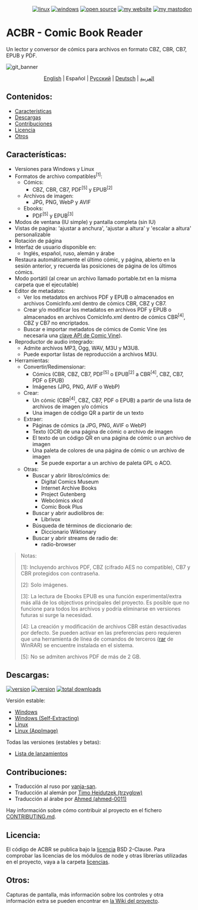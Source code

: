 <p align="right">  
  <a href="#downloads"><img src="https://user-images.githubusercontent.com/8535921/189104931-527ab8bc-8757-4e04-8150-5207d2077bb8.png" title="linux"></a>
  <a href="#downloads"><img src="https://user-images.githubusercontent.com/8535921/189104940-ade062d9-d2e0-4e08-83a4-f34cdb457025.png" title="windows"></a>
  <a href="#license"><img src="https://user-images.githubusercontent.com/8535921/189119543-b1f7cc20-bd0e-44e7-811a-c23b0ccdf767.png" title="open source"></a>
  <a href="http://www.binarynonsense.com/"><img src="https://user-images.githubusercontent.com/8535921/189104953-7ac2d4d1-7d36-483b-8cc9-3568d1cbf6e5.png" title="my website"></a>
  <a href="https://mastodon.social/@binarynonsense"><img src="https://github.com/binarynonsense/comic-book-reader/assets/8535921/053fff88-5e38-4928-8b50-9ecaf1be20f1" title="my mastodon"></a>
</p>

# ACBR - Comic Book Reader

Un lector y conversor de cómics para archivos en formato CBZ, CBR, CB7, EPUB y PDF.

![git_banner](https://github.com/binarynonsense/comic-book-reader/assets/8535921/a8a7f902-4445-4695-9bc0-bbae4cba78f2)

<p align="center">
  <a href="./README.en.md">English</a> |
  <span>Español</span> | 
  <a href="./README.ru.md">Русский</a> | 
  <a href="./README.de.md">Deutsch</a> | 
  <a href="./README.ar.md">العربية</a>
</p>

## Contenidos:

- [Características](#características)
- [Descargas](#descargas)
- [Contribuciones](#contribuciones)
- [Licencia](#licencia)
- [Otros](#otros)

## Características:

- Versiones para Windows y Linux
- Formatos de archivo compatibles<sup>[1]</sup>:
  - Cómics:
    - CBZ, CBR, CB7, PDF<sup>[5]</sup> y EPUB<sup>[2]</sup>
  - Archivos de imagen:
    - JPG, PNG, WebP y AVIF
  - Ebooks:
    - PDF<sup>[5]</sup> y EPUB<sup>[3]</sup>
- Modos de ventana (IU simple) y pantalla completa (sin IU)
- Vistas de pagina: 'ajustar a anchura', 'ajustar a altura' y 'escalar a altura' personalizable
- Rotación de página
- Interfaz de usuario disponible en:
  - Inglés, español, ruso, alemán y árabe
- Restaura automáticamente el último cómic, y página, abierto en la sesión anterior, y recuerda las posiciones de página de los últimos cómics.
- Modo portátil (al crear un archivo llamado portable.txt en la misma carpeta que el ejecutable)
- Editor de metadatos:
  - Ver los metadatos en archivos PDF y EPUB o almacenados en archivos ComicInfo.xml dentro de cómics CBR, CBZ y CB7.
  - Crear y/o modificar los metadatos en archivos PDF y EPUB o almacenados en archivos ComicInfo.xml dentro de cómics CBR<sup>[4]</sup>, CBZ y CB7 no encriptados.
  - Buscar e importar metadatos de cómics de Comic Vine (es necesaria una [clave API de Comic Vine](https://comicvine.gamespot.com/api/)).
- Reproductor de audio integrado:
  - Admite archivos MP3, Ogg, WAV, M3U y M3U8.
  - Puede exportar listas de reproducción a archivos M3U.
- Herramientas:
  - Convertir/Redimensionar:
    - Cómics (CBR, CBZ, CB7, PDF<sup>[5]</sup> o EPUB<sup>[2]</sup> a CBR<sup>[4]</sup>, CBZ, CB7, PDF o EPUB)
    - Imágenes (JPG, PNG, AVIF o WebP)
  - Crear:
    - Un cómic (CBR<sup>[4]</sup>, CBZ, CB7, PDF o EPUB) a partir de una lista de archivos de imagen y/o cómics
    - Una imagen de código QR a partir de un texto
  - Extraer:
    - Páginas de cómics (a JPG, PNG, AVIF o WebP)
    - Texto (OCR) de una página de cómic o archivo de imagen
    - El texto de un código QR en una página de cómic o un archivo de imagen
    - Una paleta de colores de una página de cómic o un archivo de imagen
      - Se puede exportar a un archivo de paleta GPL o ACO.
  - Otras:
    - Buscar y abrir libros/cómics de:
      - Digital Comics Museum
      - Internet Archive Books
      - Project Gutenberg
      - Webcómics xkcd
      - Comic Book Plus
    - Buscar y abrir audiolibros de:
      - Librivox
    - Búsqueda de términos de diccionario de:
      - Diccionario Wiktionary
    - Buscar y abrir streams de radio de:
      - radio-browser

> Notas:
>
> [1]: Incluyendo archivos PDF, CBZ (cifrado AES no compatible), CB7 y CBR protegidos con contraseña.
>
> [2]: Solo imágenes.
>
> [3]: La lectura de Ebooks EPUB es una función experimental/extra más allá de los objectivos principales del proyecto. Es posible que no funcione para todos los archivos y podría eliminarse en versiones futuras si surge la necesidad.
>
> [4]: La creación y modificación de archivos CBR están desactivadas por defecto. Se pueden activar en las preferencias pero requieren que una herramienta de línea de comandos de terceros ([rar](https://www.win-rar.com/cmd-shell-mode.html?&L=0) de WinRAR) se encuentre instalada en el sistema.
>
> [5]: No se admiten archivos PDF de más de 2 GB.

## Descargas:

<a href="https://github.com/binarynonsense/comic-book-reader/releases/latest"><img src="https://shields.io/github/v/release/binarynonsense/comic-book-reader?display_name=tag&label=estable" title="version"></a> <a href="https://github.com/binarynonsense/comic-book-reader/releases"><img src="https://shields.io/github/v/release/binarynonsense/comic-book-reader?display_name=tag&label=%C3%BAltima&include_prereleases" title="version"></a> <a href="https://github.com/binarynonsense/comic-book-reader/releases"><img src="https://shields.io/github/downloads/binarynonsense/comic-book-reader/total?label=descargas" title="total downloads"></a>

Versión estable:

- [Windows](https://github.com/binarynonsense/comic-book-reader/releases/latest/download/ACBR_Windows.zip)
- [Windows (Self-Extracting)](https://github.com/binarynonsense/comic-book-reader/releases/latest/download/ACBR_Windows_SelfExtracting.exe)
- [Linux](https://github.com/binarynonsense/comic-book-reader/releases/latest/download/ACBR_Linux.zip)
- [Linux (AppImage)](https://github.com/binarynonsense/comic-book-reader/releases/latest/download/ACBR_Linux_AppImage.zip)

Todas las versiones (estables y betas):

- [Lista de lanzamientos](https://github.com/binarynonsense/comic-book-reader/releases)

## Contribuciones:

- Traducción al ruso por [vanja-san](https://github.com/vanja-san).
- Traducción al alemán por [Timo Heidutzek (trzyglow)](https://github.com/trzyglow)
- Traducción al árabe por [Ahmed (ahmed-0011)](https://github.com/ahmed-0011)

Hay información sobre cómo contribuir al proyecto en el fichero [CONTRIBUTING.md](../CONTRIBUTING.md).

## Licencia:

El código de ACBR se publica bajo la [licencia](../LICENSE) BSD 2-Clause. Para comprobar las licencias de los módulos de node y otras librerías utilizadas en el proyecto, vaya a la carpeta [licencias](../licenses/).

## Otros:

Capturas de pantalla, más información sobre los controles y otra información extra se pueden encontrar en [la Wiki del proyecto](https://github.com/binarynonsense/comic-book-reader/wiki).
